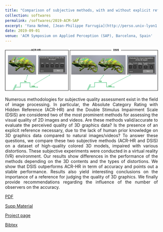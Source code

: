 ```yaml
---
title: "Comparison of subjective methods, with and without explicit reference, for quality assessment of 3D graphics"
collection: softwares
permalink: /softwares/2019-ACM-SAP
excerpt: 'Yana Nehmé, [Jean-Philippe Farrugia](http://perso.univ-lyon1.fr/jean-philippe.farrugia/), [Florent Dupont](https://perso.liris.cnrs.fr/florent.dupont/), [Patrick Le Callet](https://scholar.google.fr/citations?user=llgwlUgAAAAJ&hl=fr), [Guillaume Lavoué](https://perso.liris.cnrs.fr/guillaume.lavoue/)'
date: 2019-09-01
venue: 'ACM Symposium on Applied Perception (SAP), Barcelona, Spain'
---
```

<img src='/images/Exp.png'>
<p style='text-align: justify;'> Numerous methodologies for subjective quality assessment exist in the field of image processing. In particular, the Absolute Category Rating with Hidden Reference (ACR-HR) and the Double Stimulus Impairment Scale (DSIS) are considered two of the most prominent methods for assessing the visual quality of 2D images and videos. Are these methods valid/accurate to evaluate the perceived quality of 3D graphics data? Is the presence of an explicit reference necessary, due to the lack of human prior knowledge on 3D graphics data compared to natural images/videos? To answer these questions, we compare these two subjective methods (ACR-HR and DSIS) on a dataset of high-quality colored 3D models, impaired with various distortions. These subjective experiments were conducted in a virtual reality (VR) environment. Our results show differences in the performance of the methods depending on the 3D contents and the types of distortions. We show that DSIS outperforms ACR-HR in term of accuracy and points out a stable performance. Results also yield interesting conclusions on the importance of a reference for judging the quality of 3D graphics. We finally provide recommendations regarding the influence of the number of observers on the accuracy.</p>

[PDF](http://yananehme.github.io/files/YanaNEHME_ACM_SAP19_23.pdf)

[Supp Material](http://yananehme.github.io/files/SupplementaryMaterial.pdf)

[Project page](https://projet.liris.cnrs.fr/pisco/)

[Bibtex](http://yananehme.github.io/files/acm_sap19.bib)
